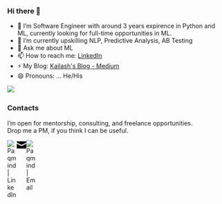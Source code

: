 ### Hi there 👋

- 🔭 I’m Software Engineer with around 3 years expirence in Python and ML, currently looking for full-time opportunities in ML.
- 🌱 I’m currently upskilling NLP, Predictive Analysis, AB Testing
- 💬 Ask me about ML
- 📫 How to reach me: <a href= "https://www.linkedin.com/in/Kailash-sukumaran"> LinkedIn </a>
- ⚡ My Blog:  <a href ="https://medium.com/@kailash7dev"> Kailash's Blog - Medium </a> 
- 😄 Pronouns: ... He/His
<img src = "https://github-readme-stats.vercel.app/api?username=kailash7dev&&show_icons=true&title_color=ffffff&icon_color=bb2acf&text_color=daf7dc&bg_color=151515&hide=contribs,prs,issues">

### Contacts

I’m open for mentorship, consulting, and freelance opportunities.<br/>
Drop me a PM, if you think I can be useful.

[<img align="left" alt="Paqmind | LinkedIn" width="22px" src="https://cdn.jsdelivr.net/npm/simple-icons@v3/icons/linkedin.svg" />][linkedin]
[<img align="left" alt="gmail.com" width="22px" src="https://raw.githubusercontent.com/iconic/open-iconic/master/svg/envelope-closed.svg" />][kailash7dev@gmail.com]
[<img align="left" alt="Paqmind | Email" width="22px" src="https://code.iconify.design/1/1.0.7/iconify.min.js" />][Hashnode]
<!-- [<img align="left" alt="Paqmind | YouTube" width="22px" src="https://cdn.jsdelivr.net/npm/simple-icons@v3/icons/youtube.svg" />][youtube] -->

<!-- [<img align="left" alt="Paqmind | Twitter" width="22px" src="https://cdn.jsdelivr.net/npm/simple-icons@v3/icons/twitter.svg" />][twitter] -->

[kailash7dev@gmail.com]: mailto:kailash7dev@gmail.com
[Hashnode]:https://code.iconify.design/1/1.0.7/iconify.min.js
<!-- [paqmind]: https://paqmind.com
[youtube]: https://youtube.com/c/ivan-kleshnin -->
[linkedin]: https://www.linkedin.com/in/Kailash-sukumaran
<!-- [twitter]: https://twitter.com/ivankleshnin -->


